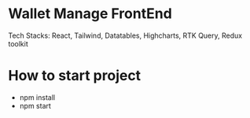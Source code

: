 # Wallet Manage FrontEnd

Tech Stacks: React, Tailwind, Datatables, Highcharts, RTK Query, Redux toolkit


# How to start project

- npm install
- npm start
